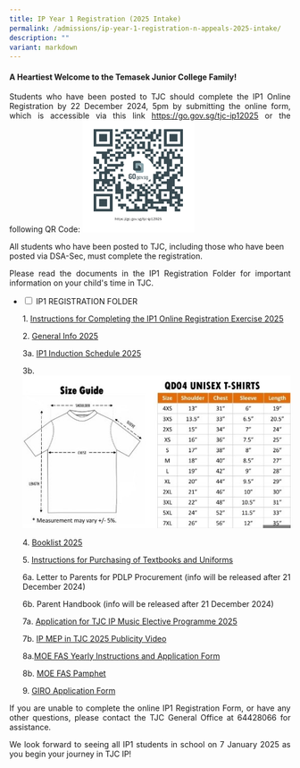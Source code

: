 ```yaml
---
title: IP Year 1 Registration (2025 Intake)
permalink: /admissions/ip-year-1-registration-n-appeals-2025-intake/
description: ""
variant: markdown
---
```

#### **A Heartiest Welcome to the Temasek Junior College Family!** ####


<p style="text-align: justify;">Students who have been posted to TJC should complete the IP1 Online Registration by 22 December 2024, 5pm by submitting the online form, which is accessible via this link  <a href="https://go.gov.sg/tjc-ip12025" target="_blank">https://go.gov.sg/tjc-ip12025</a> or the following QR Code: <img style="width:200px;height:200px;" alt="QR Code for IP1 Registration" src="/images/Admissions/2025_IP1_Reg_Code.png">
	

	
	
All students who have been posted to TJC, including those who have been posted via DSA-Sec, must complete the registration. 


</p><p style="text-align: justify;">Please read the documents in the IP1 Registration Folder for important information on your child's time in TJC.

	
	
</p><ul class="jekyllcodex_accordion">
  <li>
    <input type="checkbox" id="accordion1">
    <label for="accordion1">IP1 REGISTRATION FOLDER </label>
    <div>
<p style="text-align: justify;">1. <a href="/files/Admissions/IP1%20Registration%202025/1__Instructions_for_Completing_the_IP1_Online_Registration_Exercise_2025__Updated_13_Dec_.pdf">Instructions for Completing the IP1 Online Registration Exercise 2025</a>
			

</p><p style="text-align: justify;">2. <a href="/files/Admissions/IP1%20Registration%202025/2__General_Info_2025.pdf">General Info 2025</a> 
				
</p><p style="text-align: justify;">3a. <a href="/files/Admissions/IP1%20Registration%202025/3__2025_IP1_Induction_Schedule.pdf">IP1 Induction Schedule 2025</a>		
			

</p><p style="text-align: justify;">3b. <img alt="Students' Tshirt Guide" src="/images/3c__2024_IP1_Induction___Students__Tshirt_Guide.jpg">		
			
</p><p style="text-align: justify;">4. <a href="/files/Admissions/IP1%20Registration%202025/4__Booklist_2025_IP_Year_1.pdf">Booklist 2025</a>
								
			
</p><p style="text-align: justify;">5. <a href="/files/Admissions/IP1%20Registration%202025/5__Instructions_for_Purchasing_of_Textbooks_and_Uniforms.pdf">Instructions for Purchasing of Textbooks and Uniforms</a>

</p><p style="text-align: justify;">6a. Letter to Parents for PDLP Procurement (info will be released after 21 December 2024)
	
</p><p style="text-align: justify;">6b. Parent Handbook (info will be released after 21 December 2024)
	
</p><p style="text-align: justify;">7a. <a href="/files/Admissions/IP1%20Registration%202025/7a__Application_for_TJC_IP_Music_Elective_Programme_2025.pdf">Application for TJC IP Music Elective Programme 2025</a>

</p><p style="text-align: justify;">7b. <a href="https://drive.google.com/file/d/1m_i9HNE0q7yjb2bkAbir8EHesUMzyAL6/view?usp=sharing" target="_blank">IP MEP in TJC 2025 Publicity Video </a></p> 			

			
<p></p><p style="text-align: justify;">8a.<a href="/files/Admissions/IP1%20Registration%202025/8a__MOE_FAS_Yearly_Instructions_and_Application_Form.pdf">MOE FAS Yearly Instructions and Application Form</a>
	
</p><p style="text-align: justify;">8b. <a href="/files/Admissions/IP1%20Registration%202025/8b__MOE_FAS_Pamphlet.pdf">MOE FAS Pamphet</a>

</p><p style="text-align: justify;">9. <a href="/files/Admissions/IP1%20Registration%202025/9__GIRO_application_form.pdf">GIRO Application Form</a>


</p></div>
	</li>
	</ul>
											
											
											

														
														
														
														
<p style="text-align: justify;">If you are unable to complete the online IP1 Registration Form, or have any other questions, please contact the TJC General Office at 64428066 for assistance.

</p><p style="text-align: justify;">We look forward to seeing all IP1 students in school on 7 January 2025 as you begin your journey in TJC IP!
</p>